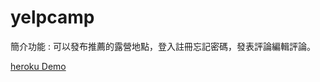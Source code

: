 # yelpcamp
簡介功能 : 可以發布推薦的露營地點，登入註冊忘記密碼，發表評論編輯評論。

[heroku Demo](https://yelpcamp-yuh.herokuapp.com/)
